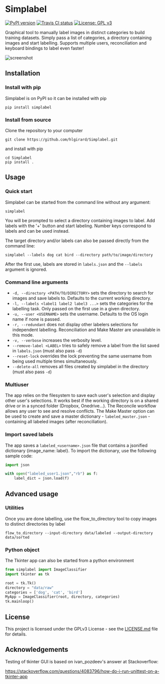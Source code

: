 # Simplabel
[![PyPI version](https://badge.fury.io/py/simplabel.svg)](https://pypi.org/project/simplabel/)
[![Travis CI status](https://travis-ci.com/hlgirard/Simplabel.svg?branch=master)](https://travis-ci.com/hlgirard/Simplabel/branches)
[![License: GPL v3](https://img.shields.io/badge/License-GPLv3-blue.svg)](https://github.com/hlgirard/Simplabel/blob/master/LICENSE)

Graphical tool to manually label images in distinct categories to build training datasets.
Simply pass a list of categories, a directory containing images and start labelling.
Supports multiple users, reconciliation and keyboard bindings to label even faster!

![screenshot](docs/screenshot_190404.png)

## Installation

### Install with pip

Simplabel is on PyPI so it can be installed with pip

```
pip install simplabel
```

### Install from source

Clone the repository to your computer

```
git clone https://github.com/hlgirard/Simplabel.git
```

and install with pip 

```
cd Simplabel
pip install .
```

## Usage

### Quick start

Simplabel can be started from the command line without any argument:
```
simplabel
```
You will be prompted to select a directory containing images to label. Add labels with the '+' button and start labeling. Number keys correspond to labels and can be used instead.

The target directory and/or labels can also be passed directly from the command line:
```
simplabel --labels dog cat bird --directory path/to/image/directory
```

After the first use, labels are stored in `labels.json` and the `--labels` argument is ignored.

### Command line arguments

- `-d, --directory <PATH/TO/DIRECTORY>` sets the directory to search for images and save labels to. Defaults to the current working directory.
- `-l, --labels <label1 label2 label3 ...>` sets the categories for the labelling task. Only passed on the first use in a given directory.
- `-u, --user <USERNAME>` sets the username. Defaults to the OS login name if none is passed.
- `-r, --redundant` does not display other labelers selections for independent labelling. Reconciliation and Make Master are unavailable in this mode.
- `-v, --verbose` increases the verbosity level.
- `--remove-label <LABEL>` tries to safely remove a label from the list saved in `labels.json` (must also pass `-d`)
- `--reset-lock` overrides the lock preventing the same username from being used multiple times simultaneously.
- `--delete-all` removes all files created by simplabel in the directory (must also pass `-d`)

### Multiuser

The app relies on the filesystem to save each user's selection and display other user's selections. It works best if the working directory is on a shared drive or in a synced folder (Dropbox, Onedrive...). The Reconcile workflow allows any user to see and resolve conflicts. The Make Master option can be used to create and save a master dictionary - `labeled_master.json` - containing all labeled images (after reconciliation).

### Import saved labels

The app saves a `labeled_<username>.json` file that contains a jsonified dictionary {image_name: label}. To import the dictionary, use the following sample code:

```python
import json

with open("labeled_user1.json","rb") as f:
    label_dict = json.load(f)
```

## Advanced usage

### Utilities

Once you are done labelling, use the flow_to_directory tool to copy images to distinct directories by label

```
flow_to_directory --input-directory data/labeled --output-directory data/sorted
```

### Python object

The Tkinter app can also be started from a python environment

```python
from simplabel import ImageClassifier
import tkinter as tk

root = tk.Tk() 
directory = "data/raw"
categories = ['dog', 'cat', 'bird']
MyApp = ImageClassifier(root, directory, categories)
tk.mainloop()
```

## License

This project is licensed under the GPLv3 License - see the [LICENSE.md](LICENSE.md) file for details.

## Acknowledgements

Testing of tkinter GUI is based on ivan_pozdeev's answer at Stackoverflow:

https://stackoverflow.com/questions/4083796/how-do-i-run-unittest-on-a-tkinter-app
